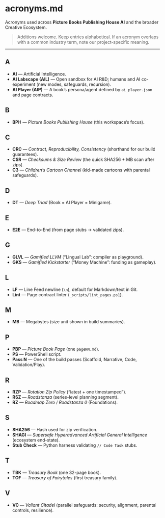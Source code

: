# acronyms.md

Acronyms used across **Picture Books Publishing House AI** and the broader Creative Ecosystem.

> Additions welcome. Keep entries alphabetical. If an acronym overlaps with a common industry term, note our project-specific meaning.

---

## A

- **AI** — Artificial Intelligence.
- **AI Labscape (AIL)** — Open sandbox for AI R&D; humans and AI co-experiment (new modes, safeguards, recursion).
- **AI Player (AIP)** — A book’s persona/agent defined by `ai_player.json` and page contracts.

## B

- **BPH** — *Picture Books Publishing House* (this workspace’s focus).

## C

- **CRC** — *Contract, Reproducibility, Consistency* (shorthand for our build guarantees).
- **CSR** — *Checksums & Size Review* (the quick SHA256 + MB scan after zips).
- **C3** — *Children’s Cartoon Channel* (kid-made cartoons with parental safeguards).

## D

- **DT** — *Deep Triad* (Book = AI Player = Minigame).

## E

- **E2E** — End-to-End (from page stubs → validated zips).

## G

- **GLVL** — *Gamified LLVM* (“Lingual Lab”: compiler as playground).
- **GKS** — *Gamified Kickstarter* (“Money Machine”: funding as gameplay).

## L

- **LF** — Line Feed newline (`\n`), default for Markdown/text in Git.
- **Lint** — Page contract linter (`_scripts/lint_pages.ps1`).

## M

- **MB** — Megabytes (size unit shown in build summaries).

## P

- **PBP** — *Picture Book Page* (one `pageNN.md`).
- **PS** — PowerShell script.
- **Pass N** — One of the build passes (Scaffold, Narrative, Code, Validation/Play).

## R

- **RZP** — *Rotation Zip Policy* (“latest + one timestamped”).
- **RSZ** — *Roadstanza* (series-level planning segment).
- **RZ** — *Roadmap Zero* / *Roadstanza 0* (Foundations).

## S

- **SHA256** — Hash used for zip verification.
- **SHAGI** — *Supersafe Hyperadvanced Artificial General Intelligence* (ecosystem end-state).
- **Stub Check** — Python harness validating `// Code Task` stubs.

## T

- **TBK** — *Treasury Book* (one 32-page book).
- **TOF** — *Treasury of Fairytales* (first treasury family).

## V

- **VC** — *Valiant Citadel* (parallel safeguards: security, alignment, parental controls, resilience).
